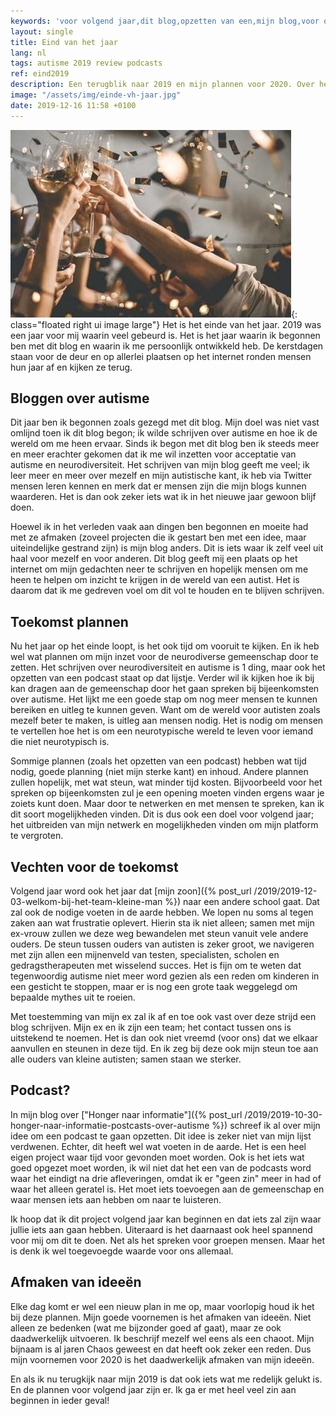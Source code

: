 ```yaml
---
keywords: 'voor volgend jaar,dit blog,opzetten van een,mijn blog,voor ons'
layout: single
title: Eind van het jaar
lang: nl
tags: autisme 2019 review podcasts
ref: eind2019
description: Een terugblik naar 2019 en mijn plannen voor 2020. Over het begin van dit blog, waarom ik ooit begon en waar ik in de toekomst naar toe wil. Het beginnen van een eigen podcast over autisme en het geven van lezingen in de toekomst.
image: "/assets/img/einde-vh-jaar.jpg"
date: 2019-12-16 11:58 +0100
---
```

![Einde van het jaar](/assets/img/einde-vh-jaar.jpg){: class="floated right ui image large"}
Het is het einde van het jaar. 2019 was een jaar voor mij waarin veel gebeurd is. Het is het jaar waarin ik begonnen ben met dit blog en waarin ik me persoonlijk ontwikkeld heb. De kerstdagen staan voor de deur en op allerlei plaatsen op het internet ronden mensen hun jaar af en kijken ze terug.

## Bloggen over autisme

Dit jaar ben ik begonnen zoals gezegd met dit blog. Mijn doel was niet vast omlijnd toen ik dit blog begon; ik wilde schrijven over autisme en hoe ik de wereld om me heen ervaar. Sinds ik begon met dit blog ben ik steeds meer en meer erachter gekomen dat ik me wil inzetten voor acceptatie van autisme en neurodiversiteit. Het schrijven van mijn blog geeft me veel; ik leer meer en meer over mezelf en mijn autistische kant, ik heb via Twitter mensen leren kennen en merk dat er mensen zijn die mijn blogs kunnen waarderen. Het is dan ook zeker iets wat ik in het nieuwe jaar gewoon blijf doen.

Hoewel ik in het verleden vaak aan dingen ben begonnen en moeite had met ze afmaken (zoveel projecten die ik gestart ben met een idee, maar uiteindelijke gestrand zijn) is mijn blog anders. Dit is iets waar ik zelf veel uit haal voor mezelf en voor anderen. Dit blog geeft mij een plaats op het internet om mijn gedachten neer te schrijven en hopelijk mensen om me heen te helpen om inzicht te krijgen in de wereld van een autist. Het is daarom dat ik me gedreven voel om dit vol te houden en te blijven schrijven.

## Toekomst plannen

Nu het jaar op het einde loopt, is het ook tijd om vooruit te kijken. En ik heb wel wat plannen om mijn inzet voor de neurodiverse gemeenschap door te zetten. Het schrijven over neurodiversiteit en autisme is 1 ding, maar ook het opzetten van een podcast staat op dat lijstje. Verder wil ik kijken hoe ik bij kan dragen aan de gemeenschap door het gaan spreken bij bijeenkomsten over autisme. Het lijkt me een goede stap om nog meer mensen te kunnen bereiken en uitleg te kunnen geven. Want om de wereld voor autisten zoals mezelf beter te maken, is uitleg aan mensen nodig. Het is nodig om mensen te vertellen hoe het is om een neurotypische wereld te leven voor iemand die niet neurotypisch is.

Sommige plannen (zoals het opzetten van een podcast) hebben wat tijd nodig, goede planning (niet mijn sterke kant) en inhoud. Andere plannen zullen hopelijk, met wat steun, wat minder tijd kosten. Bijvoorbeeld voor het spreken op bijeenkomsten zul je een opening moeten vinden ergens waar je zoiets kunt doen. Maar door te netwerken en met mensen te spreken, kan ik dit soort mogelijkheden vinden. Dit is dus ook een doel voor volgend jaar; het uitbreiden van mijn netwerk en mogelijkheden vinden om mijn platform te vergroten.

## Vechten voor de toekomst

Volgend jaar word ook het jaar dat [mijn zoon]({% post_url /2019/2019-12-03-welkom-bij-het-team-kleine-man %}) naar een andere school gaat. Dat zal ook de nodige voeten in de aarde hebben. We lopen nu soms al tegen zaken aan wat frustratie oplevert. Hierin sta ik niet alleen; samen met mijn ex-vrouw zullen we deze weg bewandelen met steun vanuit vele andere ouders. De steun tussen ouders van autisten is zeker groot, we navigeren met zijn allen een mijnenveld van testen, specialisten, scholen en gedragstherapeuten met wisselend succes. Het is fijn om te weten dat tegenwoordig autisme niet meer word gezien als een reden om kinderen in een gesticht te stoppen, maar er is nog een grote taak weggelegd om bepaalde mythes uit te roeien.

Met toestemming van mijn ex zal ik af en toe ook vast over deze strijd een blog schrijven. Mijn ex en ik zijn een team; het contact tussen ons is uitstekend te noemen. Het is dan ook niet vreemd (voor ons) dat we elkaar aanvullen en steunen in deze tijd. En ik zeg bij deze ook mijn steun toe aan alle ouders van kleine autisten; samen staan we sterker.

## Podcast?

In mijn blog over ["Honger naar informatie"]({% post_url /2019/2019-10-30-honger-naar-informatie-postcasts-over-autisme %}) schreef ik al over mijn idee om een podcast te gaan opzetten. Dit idee is zeker niet van mijn lijst verdwenen. Echter, dit heeft wel wat voeten in de aarde. Het is een heel eigen project waar tijd voor gevonden moet worden. Ook is het iets wat goed opgezet moet worden, ik wil niet dat het een van de podcasts word waar het eindigt na drie afleveringen, omdat ik er "geen zin" meer in had of waar het alleen geratel is. Het moet iets toevoegen aan de gemeenschap en waar mensen iets aan hebben om naar te luisteren.

Ik hoop dat ik dit project volgend jaar kan beginnen en dat iets zal zijn waar jullie iets aan gaan hebben. Uiteraard is het daarnaast ook heel spannend voor mij om dit te doen. Net als het spreken voor groepen mensen. Maar het is denk ik wel toegevoegde waarde voor ons allemaal.

## Afmaken van ideeën

Elke dag komt er wel een nieuw plan in me op, maar voorlopig houd ik het bij deze plannen. Mijn goede voornemen is het afmaken van ideeën. Niet alleen ze bedenken (wat me bijzonder goed af gaat), maar ze ook daadwerkelijk uitvoeren. Ik beschrijf mezelf wel eens als een chaoot. Mijn bijnaam is al jaren Chaos geweest en dat heeft ook zeker een reden. Dus mijn voornemen voor 2020 is het daadwerkelijk afmaken van mijn ideeën.

En als ik nu terugkijk naar mijn 2019 is dat ook iets wat me redelijk gelukt is. En de plannen voor volgend jaar zijn er. Ik ga er met heel veel zin aan beginnen in ieder geval!
